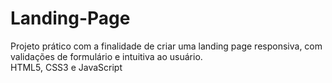 # Landing-Page
Projeto prático com a finalidade de criar uma landing page responsiva, com validações de formulário e intuitiva ao usuário.
<br/>
HTML5, CSS3 e JavaScript
